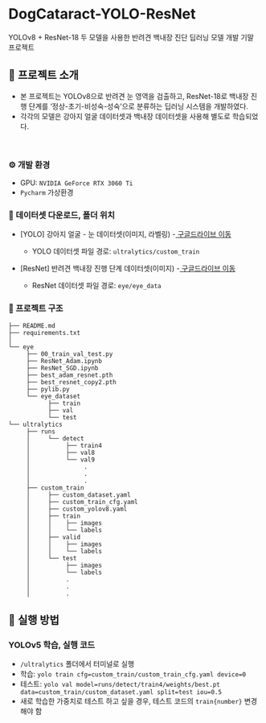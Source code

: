 # DogCataract-YOLO-ResNet
YOLOv8 + ResNet-18 두 모델을 사용한 반려견 백내장 진단 딥러닝 모델 개발 기말 프로젝트


## 🐶 프로젝트 소개
- 본 프로젝트는 YOLOv8으로 반려견 눈 영역을 검출하고, ResNet-18로 백내장 진행 단계를 ‘정상-초기-비성숙-성숙’으로 분류하는 딥러닝 시스템을 개발하였다.
- 각각의 모델은 강아지 얼굴 데이터셋과 백내장 데이터셋을 사용해 별도로 학습되었다.
<br>

### ⚙️ 개발 환경
- GPU: `NVIDIA GeForce RTX 3060 Ti`
- `Pycharm` 가상환경

### 📌 데이터셋 다운로드, 폴더 위치
- [YOLO] 강아지 얼굴 - 눈 데이터셋(이미지, 라벨링) -<a href="https://drive.google.com/file/d/1Kpyr5NNtKyTtM7oFbv-JW4uux3fkFRy4/view?usp=sharing" > 구글드라이브 이동</a>
     - YOLO 데이터셋 파일 경로: `ultralytics/custom_train`

- [ResNet] 반려견 백내장 진행 단계 데이터셋(이미지) -<a href="https://drive.google.com/file/d/16yyHc9qtFL8t1XJTO6o2_pUhwn8J6wNV/view?usp=sharing" > 구글드라이브 이동</a>
     - ResNet 데이터셋 파일 경로: `eye/eye_data`

### 📁 프로젝트 구조
```
├── README.md
├── requirements.txt
│
└── eye
     ├── 00_train_val_test.py
     ├── ResNet_Adam.ipynb
     ├── ResNet_SGD.ipynb
     ├── best_adam_resnet.pth
     ├── best_resnet_copy2.pth
     ├── pylib.py
     └── eye_dataset
           ├── train
           ├── val
           └── test
└── ultralytics
     ├── runs
     │     └── detect
     │          ├── train4
     │          ├── val8
     │          └── val9
     │               .
     │               .
     │               .
     ├── custom_train
     │     ├── custom_dataset.yaml
     │     ├── custom_train_cfg.yaml
     │     ├── custom_yolov8.yaml
     │     ├── train
     │     │    ├── images
     │     │    └── labels
     │     ├── valid
     │     │    ├── images
     │     │    └── labels
     │     └── test
     │          ├── images
     │          └── labels
     │          .
     │          .
     │          .
```

## 📌 실행 방법
### YOLOv5 학습, 실행 코드
- `/ultralytics` 폴더에서 터미널로 실행
- 학습: `yolo train cfg=custom_train/custom_train_cfg.yaml device=0`
- 테스트: `yolo val model=runs/detect/train4/weights/best.pt data=custom_train/custom_dataset.yaml split=test iou=0.5`
- 새로 학습한 가중치로 테스트 하고 싶을 경우, 테스트 코드의 `train{number}` 변경해야 함
